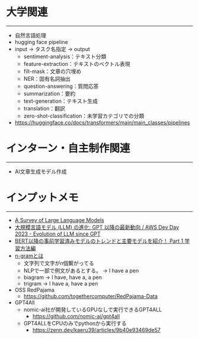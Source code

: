 # 大学関連
* * *
- 自然言語処理
- hugging face pipeline
- input -> タスク名指定 -> output
  - sentiment-analysis：テキスト分類
  - feature-extraction：テキストのベクトル表現
  - fill-mask：文章の穴埋め
  - NER：固有名詞抽出
  - question-answering：質問応答
  - summarization：要約
  - text-generation：テキスト生成
  - translation：翻訳
  - zero-shot-classification：未学習カテゴリでの分類
- https://huggingface.co/docs/transformers/main/main_classes/pipelines

# インターン・自主制作関連
* * *
- AI文章生成モデル作成
# インプットメモ
* * *
- [A Survey of Large Language Models](https://arxiv.org/abs/2303.18223)
- [大規模言語モデル (LLM) の進化: GPT 以降の最新動向 / AWS Dev Day 2023 - Evolution of LLM since GPT](https://speakerdeck.com/hariby/aws-dev-day-2023-evolution-of-llm-since-gpt?slide=1)
- [BERT以降の事前学習済みモデルのトレンドと主要モデルを紹介！ Part 1 学習方法編](https://elyza-inc.hatenablog.com/entry/2021/03/25/160727#:~:text=In%2Dcontext%20Learning%E3%81%A8%E3%81%AF,%E3%81%A7%E5%AD%A6%E7%BF%92%E3%81%99%E3%82%8B%E3%81%93%E3%81%A8%E3%81%A7%E3%81%99%E3%80%82)
- [n-gramとは](https://www.sophia-it.com/content/n-gram)
  - 文字列で文字がn個繋がってる
  - NLPで一部で例文があるとする。  -> I have a pen
  - biagram -> I have, have a, a pen
  - trigram -> I have a, have a pen
- OSS RedPajama
  - https://github.com/togethercomputer/RedPajama-Data
- GPT4All
  - nomic-ai社が開発しているGPUなしで実行できるGPT4ALL
    - https://github.com/nomic-ai/gpt4all
  - GPT4ALLをCPUのみでpythonから実行する
    - https://zenn.dev/kaeru39/articles/9b40e93469de57
